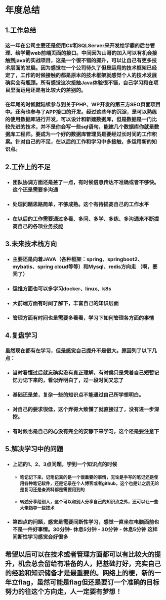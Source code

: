 # 年度总结
## 1.工作总结
### 这一年在公司主要还是使用C#和SQLServer来开发绘学霸的后台管理、绘学霸web前端页面的接口。中间因为山哥的加入可以有机会接触到java的实战项目，这是一个很不错的提升，可以让自己有更多技术层面的发展。因为感觉在一个公司待久了但是运用的技术框架已经定了，工作的时候接触的都是原本的技术框架就感觉个人的技术发展确实会有瓶颈。所有感觉这次接触Java体验很不错，自己学习和在项目里面运用还是有比较大的差别的。
### 在年尾的时候就陆续参与到关于PHP、WP开发的第三方SEO页面项目中。还有也参与了APP接口的开发。经过这些年的沉淀，是可以熟练的使用数据库进行开发，可以设计和新建数据库，但是数据是一门比较先进的技术，并不是你会写一些sql语句，能建几个数据库你就是数据库工程师。要成为一个好的数据库管理员是要经过长时间的工作积累。针对自己的不足，在以后的工作和学习中多接触，多运用新的知识点。
## 2.工作上的不足
+ ### 团队协调方面还是差了一点，有时候信息传达不准确或者不够快。这个还是需要多沟通
+ ### 处理问题思路简单，不够成熟。这个有待提高自己的工作水平
+ ### 在以后的工作需要通过多看、多问、多学、多练、多沟通来不断提高自己的各项业务技能
## 3.未来技术栈方向
+ ### 主要还是向着JAVA（各种框架：spring、springboot2、mybatis、spring cloud等等）和Mysql、redis方向走 （啊，要秃了）
+ ### 运维方面也可以多学习docker、linux、k8s
+ ### 大前端方面有时间了解下，丰富自己的知识层面
+ ### 管理方面有时间也是需要多看看，学习下如何管理各方面的事情
## 4.复盘学习
### 虽然现在都有在学习，但是感觉自己提升不是很大。原因列了以下几点：
+ ### 当时看懂过后就忘确实没有真正理解，有时侯只是凭着自己短暂记忆力记下来的，看似弄明白了，过一段时间又忘了
+ ### 基础还是差，复杂一些的知识点不能通过自己所学想明白。
+ ### 对自己的要求很低，这个弄得大致懂了就直接过了，没有进一步深挖。
+ ### 有时候也是自己的心没有完全的安静下来学习，这个还是要注意下
## 5.解决学习中的问题
+ ### 上述的1、2、3点问题，学到一个知识点的时候
   - #### 笔记记下来，记笔记真的是一个很重要的事情，无论是手写的笔记还是使用各种笔记软件，还是记录在个人博客或者github。这个也是让之后无论是复习还是查资料都是需要用到的
   - #### 转述分享给别人，这个可以和别人分享自己的知识点之外，还可以让一些大佬指导一些技术
+ ### 第四点的问题，感觉是需要间断性学习，感觉一直坐在电脑面前也不是一件好事情。30分钟- 休息5分钟 - 30分钟 - 休息5分钟 这样间断性学习感觉会好很多
## 希望以后可以在技术或者管理方面都可以有比较大的提升，机会总会留给有准备的人，把基础打好，充实自己的经验和知识储备才是最重要的。网络上的梗，新的一年立flag，虽然可能是flag但还是要订一个准确的目标努力的往这个方向走，人一定要有梦想！